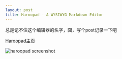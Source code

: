 ```yaml
---
layout: post
title: Haroopad - A WYSIWYG Markdown Editor
---
```

总是记不住这个编辑器的名字，囧，写个post记录一下吧

[Haroopad主页](http://pad.haroopress.com/)

<img src="{{ site.url }}/images/posts/2014-10-06/haroopad-screenshot.png" alt="haroopad screenshot"/>

<!--more-->
